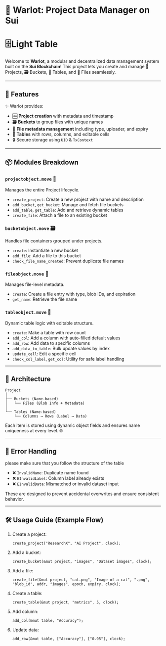 

# 📁 Warlot: Project Data Manager on Sui
# 🗄️Light Table 
Welcome to **Warlot**, a modular and decentralized data management system built on the **Sui Blockchain**! This project lets you create and manage 🧱 Projects, 🗃️ Buckets, 📝 Tables, and 📄 Files seamlessly.

---

## 🚀 Features

✨ Warlot provides:

- 🆕 **Project creation** with metadata and timestamp  
- 🗃️ **Buckets** to group files with unique names  
- 📄 **File metadata management** including type, uploader, and expiry  
- 📝 **Tables** with rows, columns, and editable cells  
- 🔒 Secure storage using `UID` & `TxContext`  

---

## 📦 Modules Breakdown

### `projectobject.move` 🧱  
Manages the entire Project lifecycle.

- `create_project`: Create a new project with name and description  
- `add_bucket`, `get_bucket`: Manage and fetch file buckets  
- `add_table`, `get_table`: Add and retrieve dynamic tables  
- `create_file`: Attach a file to an existing bucket  

### `bucketobject.move` 🗃️  
Handles file containers grouped under projects.

- `create`: Instantiate a new bucket  
- `add_file`: Add a file to this bucket  
- `check_file_name_created`: Prevent duplicate file names  

### `fileobject.move` 📄  
Manages file-level metadata.

- `create`: Create a file entry with type, blob IDs, and expiration  
- `get_name`: Retrieve the file name  

### `tableobject.move` 📝  
Dynamic table logic with editable structure.

- `create`: Make a table with row count  
- `add_col`: Add a column with auto-filled default values  
- `add_row`: Add data to specific columns  
- `add_data_to_table`: Bulk update values by index  
- `update_cell`: Edit a specific cell  
- `check_col_label`, `get_col`: Utility for safe label handling  

---

## 🧩 Architecture

```
Project
│
├── Buckets (Name-based)
│   └── Files (Blob Info + Metadata)
│
└── Tables (Name-based)
    └── Columns → Rows (Label → Data)
```

Each item is stored using dynamic object fields and ensures name uniqueness at every level. 🌐

---

## 🔐 Error Handling
please make sure that you follow the structure of the table
- ❌ `InvalidName`: Duplicate name found
- ❌ `EInvalidLabel`: Column label already exists
- ❌ `EInvalidData`: Mismatched or invalid dataset input

These are designed to prevent accidental overwrites and ensure consistent behavior.

---

## 🛠️ Usage Guide (Example Flow)

1. Create a project:
   ```move
   create_project("ResearchX", "AI Project", clock);
   ```

2. Add a bucket:
   ```move
   create_bucket(&mut project, "images", "Dataset images", clock);
   ```

3. Add a file:
   ```move
   create_file(&mut project, "cat.png", "Image of a cat", ".png", "blob_id", addr, "images", epoch, expiry, clock);
   ```

4. Create a table:
   ```move
   create_table(&mut project, "metrics", 5, clock);
   ```

5. Add column:
   ```move
   add_col(&mut table, "Accuracy");
   ```

6. Update data:
   ```move
   add_row(&mut table, ["Accuracy"], ["0.95"], clock);
   ```
